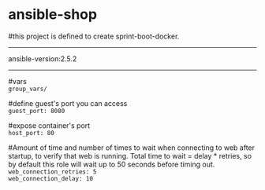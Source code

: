 # ansible-shop
#this project is defined to create sprint-boot-docker.
******
ansible-version:2.5.2

******
#vars  
`group_vars/`

  #define guest's port you can access  
  `guest_port: 8080`  

  #expose container's port  
  `host_port: 80`

  #Amount of time and number of times to wait when connecting to web after startup, to verify that web is running. Total time to wait = delay * retries, so by default this role will wait up to 50 seconds before timing out.    
  `web_connection_retries: 5`  
  `web_connection_delay: 10`
